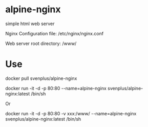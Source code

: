 # alpine-nginx

simple html web server

Nginx Configuration file: /etc/nginx/nginx.conf

Web server root directory: /www/

# Use

docker pull svenplus/alpine-nginx

docker run -it -d -p 80:80 --name=alpine-nginx svenplus/alpine-nginx:latest /bin/sh

Or

docker run -it -d -p 80:80 -v xxx:/www/ --name=alpine-nginx svenplus/alpine-nginx:latest /bin/sh